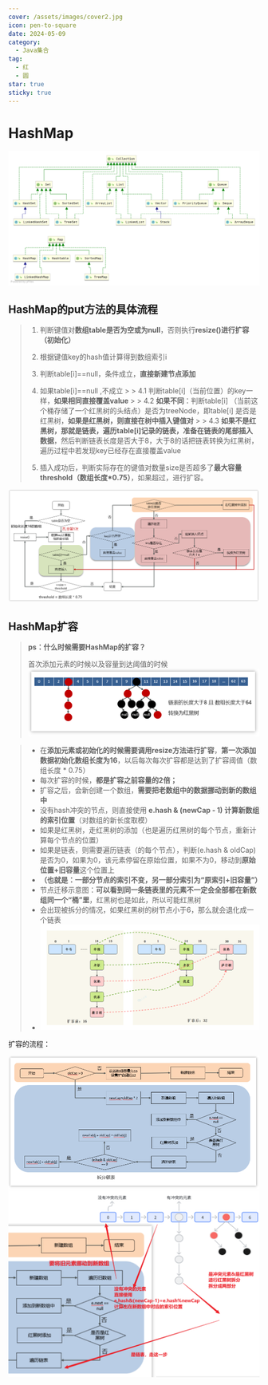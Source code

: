 ```yaml
---
cover: /assets/images/cover2.jpg
icon: pen-to-square
date: 2024-05-09
category:
  - Java集合
tag:
  - 红
  - 圆
star: true
sticky: true
---
```



# HashMap
![img.png](img.png)
## HashMap的put方法的具体流程

> 1. 判断键值对**数组table是否为空或为null**，否则执行**resize()进行扩容（初始化）**
>
> 2. 根据键值key的hash值计算得到数组索引i
>
> 3. 判断table[i]==null，条件成立，**直接新建节点添加**
>
> 4. 如果table[i]==null ,不成立
     >
     >    4.1 判断table[i]（当前位置）的key一样，**如果相同直接覆盖value**
     >
     >    4.2 **如果不同**：判断table[i] （当前这个桶存储了一个红黑树的头结点）是否为treeNode，即table[i] 是否是红黑树，**如果是红黑树，则直接在树中插入键值对**
     >
     >    4.3 **如果不是红黑树，那就是链表，遍历table[i]记录的链表，准备在链表的尾部插入数据**，然后判断链表长度是否大于8，大于8的话把链表转换为红黑树，遍历过程中若发现key已经存在直接覆盖value
>
> 5. 插入成功后，判断实际存在的键值对数量size是否超多了**最大容量threshold（数组长度*0.75）**，如果超过，进行扩容。

![img_1.png](img_1.png)
## HashMap扩容

> **ps：什么时候需要HashMap的扩容？**
>
> 首次添加元素的时候以及容量到达阈值的时候
![img_3.png](img_3.png)

>- 在**添加元素或初始化的时候需要调用resize方法进行扩容**，**第一次添加数据初始化数组长度为16**，以后每次每次扩容都是达到了扩容阈值（数组长度 * 0.75）
>- 每次扩容的时候，**都是扩容之前容量的2倍；**
>- 扩容之后，会新创建一个数组，**需要把老数组中的数据挪动到新的数组中**
>- 没有hash冲突的节点，则直接使用 **e.hash & (newCap - 1) 计算新数组的索引位置**（对数组的新长度取模）
>- 如果是红黑树，走红黑树的添加（也是遍历红黑树的每个节点，重新计算每个节点的位置）
>- 如果是链表，则需要遍历链表（的每个节点），判断(e.hash & oldCap)是否为0，如果为0，该元素停留在原始位置，如果不为0，移动到**原始位置+旧容量**这个位置上
   >  - **（也就是：一部分节点的索引不变，另一部分索引为“原索引+旧容量”）**
>  - 节点迁移示意图：**可以看到同一条链表里的元素不一定会全部都在新数组同一个“桶”里**，红黑树也是如此，所以可能红黑树
>  - 会出现被拆分的情况，如果红黑树的树节点小于6，那么就会退化成一个链表
>  - ![img_4.png](img_4.png)

扩容的流程：

![img_5.png](img_5.png)
![img_6.png](img_6.png)